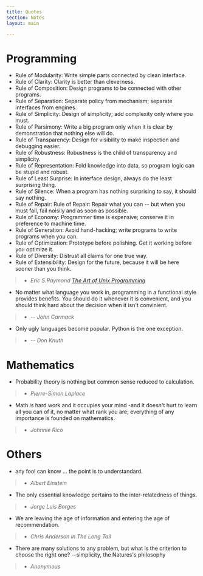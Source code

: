 ```yaml
---
title: Quotes 
section: Notes
layout: main

---
```

# Programming # 

* Rule of Modularity: Write simple parts connected by clean interface.
* Rule of Clarity: Clarity is better than cleverness.
* Rule of Composition: Design programs to be connected with other programs.
* Rule of Separation: Separate policy from mechanism; separate interfaces from engines.
* Rule of Simplicity: Design of simplicity; add complexity only where you must.
* Rule of Parsimony: Write a big program only when it is clear by demonstration that nothing else will do.
* Rule of Transparency: Design for visibility to make inspection and debugging easier.
* Rule of Robustness: Robustness is the child of transparency and simplicity.
* Rule of Representation: Fold knowledge into data, so program logic can be stupid and robust.
* Rule of Least Surprise: In interface design, always do the least surprising thing.
* Rule of Silence: When a program has nothing surprising to say, it should say nothing.
* Rule of Repair: Rule of Repair: Repair what you can -- but when you must fail, fail noisily and as soon as possible.
* Rule of Economy: Programmer time is expensive; conserve it in preference to machine time.
* Rule of Generation: Avoid hand-hacking; write programs to write programs when you can.
* Rule of Optimization: Prototype before polishing. Get it working before you optimize it.
* Rule of Diversity: Distrust all claims for one true way.
* Rule of Extensibility: Design for the future, because it will be
here sooner than you think.

> - *Eric S.Raymond [The Art of Unix Programming](http://www.faqs.org/docs/artu/ch01s06.html)*                                 

* No matter what language you work in, programming in a functional style provides
   benefits. You should do it whenever it is convenient, and you should think hard
   about the decision when it isn't convinient.
> - *-- John Carmack*

* Only ugly languages become popular. Python is the one exception.
> - *-- Don Knuth*

# Mathematics # 

* Probability theory is nothing but common sense reduced to calculation.
> - *Pierre-Simon Laplace*

* Math is hard work and it occupies your mind -and it doesn't hurt to learn all you
  can of it, no matter what rank you are; everything of any importance is founded on
  mathematics.
> - *Johnnie Rico*

# Others #

* any fool can know ... the point is to understandard.
> - *Albert Einstein*

* The only essential knowledge pertains to the inter-relatedness of
  things.
> - *Jorge Luis Borges*

* We are leaving the age of information and entering the age of
  recommendation.
> - *Chris Anderson in The Long Tail*

* There are many solutions to any problem, but what is the criterion
  to choose the right one? --simplicity, the Natures's philosophy
> - *Anonymous*



